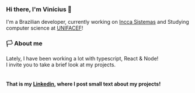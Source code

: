 ### Hi there, I'm Vinícius 👋

I'm a Brazilian developer, currently working on [Incca Sistemas](https://incca.com.br/)
and Studying computer science at [UNIFACEF](https://www.unifacef.com.br/)!

### 🏳️ About me

Lately, I have been working a lot with typescript, React & Node! <br/>
I invite you to take a brief look at my projects. <br/> <br/>

#### That is my  [Linkedin](https://www.linkedin.com/in/vin%C3%ADciuscrisol/), where I post small text about my projects!
